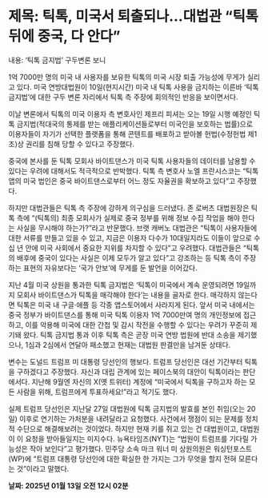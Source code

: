 # **제목: 틱톡, 미국서 퇴출되나…대법관 “틱톡 뒤에 중국, 다 안다”**

  내용: ‘틱톡 금지법’ 구두변론 보니

1억 7000만 명의 미국 내 사용자를 보유한 틱톡의 미국 시장 퇴출 가능성에 무게가 실리고 있다. 미국 연방대법원이 10일(현지시간) 미국 내 틱톡 사용을 금지하는 이른바 ‘틱톡 금지법’에 대한 구두 변론 자리에서 틱톡 측 주장에 회의적인 반응을 보이면서다.

이날 변론에서 틱톡의 미국 이용자 측 변호사인 제프리 피셔는 오는 19일 시행 예정인 틱톡 금지법(적대국의 통제를 받는 애플리케이션들로부터 미국인을 보호하는 법률)으로 이용자들이 자기가 선택한 플랫폼을 통해 콘텐트를 배포하고 받아볼 헌법(수정헌법 제1조)상 권리를 침해 당할 수 있다고 주장했다. 

중국에 본사를 둔 틱톡 모회사 바이트댄스가 미국 틱톡 사용자들의 데이터를 남용할 수 있다는 우려에 대해서도 적극적으로 반박했다. 틱톡 측 변호사 노엘 프란시스코는 “틱톡 앱의 미국 법인은 중국 바이트댄스로부터 어느 정도 자율권을 확보하고 있다”고 주장했다. 

하지만 대법관들은 틱톡 측 주장에 강하게 의구심을 드러냈다. 존 로버츠 대법원장은 틱톡 측에 “(틱톡의) 최종 모회사가 실제로 중국 정부를 위해 정보 수집 작업을 해야 한다는 사실을 무시해야 하는가?”라고 반문했다. 브랫 캐버노 대법관은 “틱톡이 사용자들에 대한 서류를 만들고 있을 수 있고, 지금은 이용자 다수가 10대일지라도 이들이 앞으로 수십 년 안에 미국 사회에서 중요한 지위를 차지할 수 있다”고 우려했다. 대법관들은 “틱톡의 배후에 중국이 있다는 사실은 이제 모두가 알고 있다”고 강조하는 등 틱톡 측이 주장하는 표현의 자유보다는 ‘국가 안보’에 무게를 둔 발언을 이어갔다.

지난 4월 미국 상원을 통과한 틱톡 금지법은 ‘틱톡이 미국에서 계속 운영되려면 19일까지 모회사 바이트댄스가 틱톡을 매각해야 한다’는 내용을 골자로 한다. 매각하지 않는다면 틱톡은 미국 내 구글·애플 등 각종 앱스토어에서 사라지게 된다. 앞서 미국 내에서는 중국 정부가 바이트댄스를 통해 미국 틱톡 이용자 1억 7000만여 명의 개인정보에 접근하고, 이를 악용해 미국에 대한 간첩 및 감시 작전을 수행할 수 있다는 우려가 꾸준히 제기돼 왔다. 틱톡 금지법 통과 이후 틱톡 측은 곧장 미국 연방 법원에 반대 소송을 제기했으나, 1심과 2심에서 연달아 패소했고 현재는 대법원 판결만을 남겨둔 상태다.

변수는 도널드 트럼프 미 대통령 당선인의 행보다. 트럼프 당선인은 대선 기간부터 틱톡을 구하겠다고 주장했다. 자신과 대립 관계에 있는 페이스북의 대안이 틱톡이라는 판단에서다. 지난해 9월엔 자신의 X(옛 트위터) 계정에 “미국에서 틱톡을 구하고자 하는 모든 사람을 위해, 트럼프에게 투표하세요!”라고 적기도 했다.

실제 트럼프 당선인은 지난달 27일 대법원에 틱톡 금지법의 발효를 본인 취임(오는 20일) 이후로 연기하는 가처분을 내려달라고 요청했다. 사건에서 쟁점이 되는 문제를 정치적 수단으로 해결해보려는 것이었다. 하지만 현재 키를 쥐고 있는 건 대법원이고, 대법원이 이 요청을 받아들일지는 미지수다. 뉴욕타임즈(NYT)는 “법원이 트럼프를 기다릴 가능성은 작아 보인다”고 평가했다. 민주당 소속 마크 워너 미 상원의원은 워싱턴포스트(WP)에 “트럼프 대통령 당선인에 대한 확실한 한 가지는 그가 무엇을 할지 전혀 모른다는 것”이라고 말했다.

  **날짜: 2025년 01월 13일 오전 12시 02분**